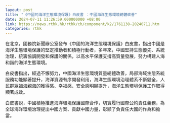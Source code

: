 ```yaml
---
layout: post
title: "《中國的海洋生態環境保護》白皮書 ︰中國海洋生態環境總體改善"
date: 2024-07-11 11:26:59.000000000 +08:00
link: https://news.rthk.hk/rthk/ch/component/k2/1761138-20240711.htm
categories: rthk
---
```


在北京，國務院新聞辦公室發布《中國的海洋生態環境保護》白皮書，指出中國是海洋生態環境保護的堅定推動者和積極行動者，多年來，中國堅持生態優先、系統治理，統籌協調開發和保護的關係，以高水平保護支撐高質量發展，努力構建人海和諧的海洋生態環境。

白皮書指出，經過不懈努力，中國海洋生態環境質量總體改善，局部海域生態系統服務功能顯著提升，海洋資源有序開發利用，海洋生態環境治理體系不斷健全，人民群眾臨海親海的獲得感、幸福感、安全感明顯提升，海洋生態環境保護工作取得顯著成效。

白皮書說，中國積極推進海洋環境保護國際合作，切實履行國際公約責任義務，為全球海洋環境治理提出中國方案、貢獻中國力量，彰顯了負責任大國的作為和擔當。
